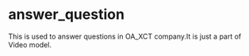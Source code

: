 # answer_question
This is used to answer questions in OA_XCT company.It is just a part of Video model.

